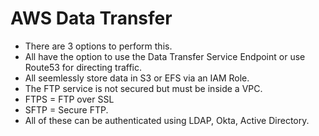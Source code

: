 # AWS Data Transfer 
- There are 3 options to perform this. 
- All have the option to use the Data Transfer Service Endpoint or use Route53 for directing traffic.
- All seemlessly store data in S3 or EFS via an IAM Role. 
- The FTP service is not secured but must be inside a VPC. 
- FTPS = FTP over SSL
- SFTP = Secure FTP. 
- All of these can be authenticated using LDAP, Okta, Active Directory. 
